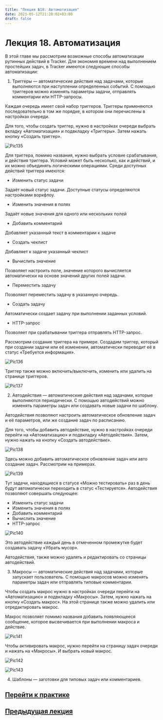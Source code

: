 ```yaml
---
title: "Лекция №18. Автоматизация"
date: 2023-05-12T21:28:02+03:00
draft: false
---
```

# **Лекция 18. Автоматизация**
В этой главе мы рассмотрим возможные способы автоматизации рутинных действий в Tracker. Для экономия времени над выполнением простейших задач, в Tracker имеются следующие способы автоматизации:

1. Триггеры — автоматические действия над задачами, которые выполняются при наступлении определенных событий. С помощью триггеров можно изменять параметры задачи, отправлять комментарии или HTTP-запросы.

Каждая очередь имеет свой набор триггеров. Триггеры применяются последовательно в том же порядке, в котором они перечислены в настройках очереди.

Для того, чтобы создать триггер, нужно в настройках очереди выбрать вкладку «Автоматизация» и подвкладку «Триггеры». Затем нажать кнопку «Создать триггер».

![Pic135](/Picture_135.png)

Для триггера, помимо названия, нужно выбрать условие срабатывания, и действия триггера. Условий может быть несколько, как и действий, и их можно объединять логическими операциями. Среди доступных действий триггера имеются:
- Изменить статус задачи

Задаёт новый статус задачи. Доступные статусы определяются настройками воркфлоу.
- Изменить значения в полях

Задаёт новые значения для одного или нескольких полей
- Добавить комментарий

Добавляет указанный текст в комментарии к задаче
- Создать чеклист

Добавляет к задаче указанный чеклист
- Вычислить значение

Позволяет настроить поле, значение которого вычисляется автоматически на основе значений других полей задачи.
- Переместить задачу

Позволяет переместить задачу в указанную очередь.
- Создать задачу

Автоматически создает задачу при выполнении заданных условий.
- HTTP-запрос

Позволяет при срабатывании триггера отправлять HTTP-запрос.

Рассмотрим создание триггера на примере. Создадим триггер, который при создании задачи или её изменении, автоматически переводит её в статус «Требуется информация».

![Pic136](/Picture_136.png)

Триггер также можно включить/выключить, изменить или удалить на странице триггеров.

![Pic137](/Picture_137.png)

2. Автодействия — автоматические действия над задачами, которые выполняются периодически. С помощью автодействий можно изменять параметры задач или создавать новые задачи по шаблону.

Автодействия позволяют настроить автоматическое обновление задач и её параметров, или же создание задач по расписанию.

Для того, чтобы добавить автодействие, нужно в настройках очереди перейти на «Автоматизацию» и подвкладку «Автодействия». Затем, нужно нажать на кнопку «Создать автодействие».

![Pic138](/Picture_138.png)

Здесь можно добавить автоматическое обновление задач или авто создание задач. Рассмотрим на примерах.

![Pic139](/Picture_139.png)

Тут задачи, находящиеся в статусе «Можно тестировать» раз в день будут автоматически переходить в статус «Тестируется». Автодействия позволяют совершать следующее:

- Изменить статус задачи
- Изменить значения в полях
- Добавить комментарий
- Вычислить значение
- HTTP-запрос

![Pic140](/Picture_140.png)

Это автодействие каждый день в отмеченном промежутке будет создавать задачу «Убрать мусор».

Автодействия, также можно удалять и редактировать со страницы автодействий.

3. Макросы — автоматические действия над задачами, которые запускает пользователь. С помощью макросов можно изменять параметры задач или отправлять типовые комментарии.

Чтобы создать макрос нужно в настройках очереди перейти на «Автоматизацию» и подвкладку «Макросы». Затем, нужно нажать на кнопку «Создать макрос». На этой странице также можно удалить или отредактировать макрос.

Макрос позволяет помимо названия добавить появляющееся сообщение, которое высвечивается при выполнении макроса и действие.

![Pic141](/Picture_141.png)

Чтобы активировать макрос, нужно перейти на страницу задач очереди и нажать на «Макросы». И выбрать новый макрос.

![Pic142](/Picture_142.png)

![Pic143](/Picture_143.png)

4. Шаблоны — заготовки для типовых задач или комментариев.

## [Перейти к практике](/практики/практика_11/)
## [Предыдущая лекция](/лекции/лекция_17/)
